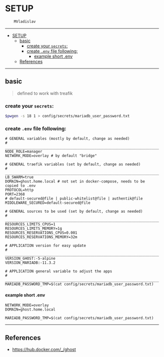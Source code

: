 # SETUP

```sh
    MVladislav
```

---

- [SETUP](#setup)
  - [basic](#basic)
    - [create your `secrets`:](#create-your-secrets)
    - [create `.env` file following:](#create-env-file-following)
      - [example short .env](#example-short-env)
  - [References](#references)

---

## basic

> defined to work with treafik

### create your `secrets`:

```sh
$pwgen -s 18 1 > config/secrets/mariadb_user_password.txt
```

### create `.env` file following:

```env
# GENERAL variables (mostly by default, change as needed)
# ______________________________________________________________________________
NODE_ROLE=manager
NETWORK_MODE=overlay # by default "bridge"

# GENERAL traefik variables (set by default, change as needed)
# ______________________________________________________________________________
LB_SWARM=true
DOMAIN=ghost.home.local # not set in docker-compose, needs to be copied to .env
PROTOCOL=http
PORT=2368
# default-secured@file | public-whitelist@file | authentik@file
MIDDLEWARE_SECURED=default-secured@file

# GENERAL sources to be used (set by default, change as needed)
# ______________________________________________________________________________
RESOURCES_LIMITS_CPUS=1
RESOURCES_LIMITS_MEMORY=1g
RESOURCES_RESERVATIONS_CPUS=0.001
RESOURCES_RESERVATIONS_MEMORY=32m

# APPLICATION version for easy update
# ______________________________________________________________________________
VERSION_GHOST:-5-alpine
VERSION_MARIADB:-11.3.2

# APPLICATION general variable to adjust the apps
# ______________________________________________________________________________
MARIADB_PASSWORD_TMP=$(cat config/secrets/mariadb_user_password.txt)
```

#### example short .env

```env
NETWORK_MODE=overlay
DOMAIN=ghost.home.local

MARIADB_PASSWORD_TMP=$(cat config/secrets/mariadb_user_password.txt)
```

---

## References

- <https://hub.docker.com/_/ghost>
